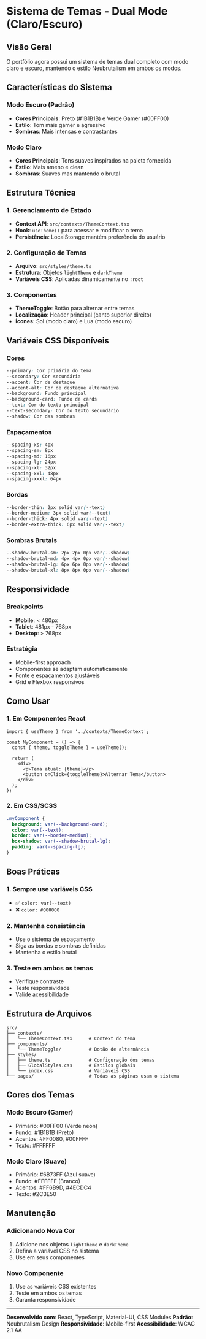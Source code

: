 # Sistema de Temas - Dual Mode (Claro/Escuro)

## Visão Geral

O portfólio agora possui um sistema de temas dual completo com modo claro e escuro, mantendo o estilo Neubrutalism em ambos os modos.

## Características do Sistema

### Modo Escuro (Padrão)
- **Cores Principais**: Preto (#1B1B1B) e Verde Gamer (#00FF00)
- **Estilo**: Tom mais gamer e agressivo
- **Sombras**: Mais intensas e contrastantes

### Modo Claro
- **Cores Principais**: Tons suaves inspirados na paleta fornecida
- **Estilo**: Mais ameno e clean
- **Sombras**: Suaves mas mantendo o brutal

## Estrutura Técnica

### 1. Gerenciamento de Estado
- **Context API**: `src/contexts/ThemeContext.tsx`
- **Hook**: `useTheme()` para acessar e modificar o tema
- **Persistência**: LocalStorage mantém preferência do usuário

### 2. Configuração de Temas
- **Arquivo**: `src/styles/theme.ts`
- **Estrutura**: Objetos `lightTheme` e `darkTheme`
- **Variáveis CSS**: Aplicadas dinamicamente no `:root`

### 3. Componentes
- **ThemeToggle**: Botão para alternar entre temas
- **Localização**: Header principal (canto superior direito)
- **Ícones**: Sol (modo claro) e Lua (modo escuro)

## Variáveis CSS Disponíveis

### Cores
```css
--primary: Cor primária do tema
--secondary: Cor secundária 
--accent: Cor de destaque
--accent-alt: Cor de destaque alternativa
--background: Fundo principal
--background-card: Fundo de cards
--text: Cor do texto principal
--text-secondary: Cor do texto secundário
--shadow: Cor das sombras
```

### Espaçamentos
```css
--spacing-xs: 4px
--spacing-sm: 8px
--spacing-md: 16px
--spacing-lg: 24px
--spacing-xl: 32px
--spacing-xxl: 48px
--spacing-xxxl: 64px
```

### Bordas
```css
--border-thin: 2px solid var(--text)
--border-medium: 3px solid var(--text)
--border-thick: 4px solid var(--text)
--border-extra-thick: 6px solid var(--text)
```

### Sombras Brutais
```css
--shadow-brutal-sm: 2px 2px 0px var(--shadow)
--shadow-brutal-md: 4px 4px 0px var(--shadow)
--shadow-brutal-lg: 6px 6px 0px var(--shadow)
--shadow-brutal-xl: 8px 8px 0px var(--shadow)
```

## Responsividade

### Breakpoints
- **Mobile**: < 480px
- **Tablet**: 481px - 768px
- **Desktop**: > 768px

### Estratégia
- Mobile-first approach
- Componentes se adaptam automaticamente
- Fonte e espaçamentos ajustáveis
- Grid e Flexbox responsivos

## Como Usar

### 1. Em Componentes React
```tsx
import { useTheme } from '../contexts/ThemeContext';

const MyComponent = () => {
  const { theme, toggleTheme } = useTheme();
  
  return (
    <div>
      <p>Tema atual: {theme}</p>
      <button onClick={toggleTheme}>Alternar Tema</button>
    </div>
  );
};
```

### 2. Em CSS/SCSS
```css
.myComponent {
  background: var(--background-card);
  color: var(--text);
  border: var(--border-medium);
  box-shadow: var(--shadow-brutal-lg);
  padding: var(--spacing-lg);
}
```

## Boas Práticas

### 1. Sempre use variáveis CSS
- ✅ `color: var(--text)`
- ❌ `color: #000000`

### 2. Mantenha consistência
- Use o sistema de espaçamento
- Siga as bordas e sombras definidas
- Mantenha o estilo brutal

### 3. Teste em ambos os temas
- Verifique contraste
- Teste responsividade
- Valide acessibilidade

## Estrutura de Arquivos

```
src/
├── contexts/
│   └── ThemeContext.tsx      # Context do tema
├── components/
│   └── ThemeToggle/          # Botão de alternância
├── styles/
│   ├── theme.ts              # Configuração dos temas
│   ├── GlobalStyles.css      # Estilos globais
│   └── index.css             # Variáveis CSS
└── pages/                    # Todas as páginas usam o sistema
```

## Cores dos Temas

### Modo Escuro (Gamer)
- Primário: #00FF00 (Verde neon)
- Fundo: #1B1B1B (Preto)
- Acentos: #FF0080, #00FFFF
- Texto: #FFFFFF

### Modo Claro (Suave)
- Primário: #6B73FF (Azul suave)
- Fundo: #FFFFFF (Branco)
- Acentos: #FF6B9D, #4ECDC4
- Texto: #2C3E50

## Manutenção

### Adicionando Nova Cor
1. Adicione nos objetos `lightTheme` e `darkTheme`
2. Defina a variável CSS no sistema
3. Use em seus componentes

### Novo Componente
1. Use as variáveis CSS existentes
2. Teste em ambos os temas
3. Garanta responsividade

---

**Desenvolvido com**: React, TypeScript, Material-UI, CSS Modules
**Padrão**: Neubrutalism Design
**Responsividade**: Mobile-first
**Acessibilidade**: WCAG 2.1 AA
